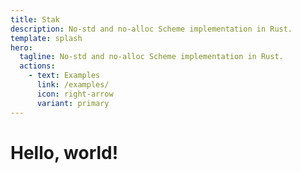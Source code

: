```yaml
---
title: Stak
description: No-std and no-alloc Scheme implementation in Rust.
template: splash
hero:
  tagline: No-std and no-alloc Scheme implementation in Rust.
  actions:
    - text: Examples
      link: /examples/
      icon: right-arrow
      variant: primary
---
```


# Hello, world!
